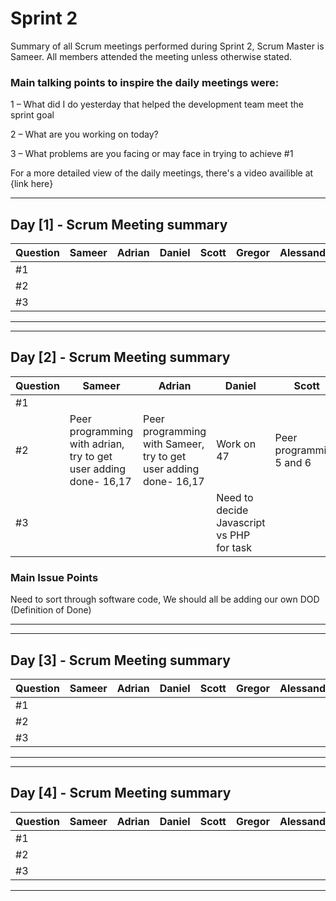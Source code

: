 # Sprint 2

Summary of all Scrum meetings performed during Sprint 2, Scrum Master is Sameer. All members attended the meeting unless otherwise stated.

### Main talking points to inspire the daily meetings were:

1 – What did I do yesterday that helped the development team meet the sprint goal 

2 – What are you working on today? 

3 – What problems are you facing or may face in trying to achieve #1 

For a more detailed view of the daily meetings, there's a video availible at {link here}

---

## Day [1] - Scrum Meeting summary


|Question | Sameer   | Adrian        | Daniel        | Scott        | Gregor        | Alessandro    |
| ------------- | ------------- | ------------- | ------------- | ------------- | ------------- | ------------- |
|#1 |               |               |               |               |               |               |
|#2 |               |               |               |               |               |               |
|#3 |               |               |               |               |               |               |

---

---

## Day [2] - Scrum Meeting summary


|Question | Sameer   | Adrian        | Daniel        | Scott        | Gregor        | Alessandro    |
| ------------- | ------------- | ------------- | ------------- | ------------- | ------------- | ------------- |
|#1 |               |               |               |               |               |               |
|#2 |  Peer programming with adrian, try to get user adding done- 16,17              | Peer programming with Sameer, try to get user adding done- 16,17               |  Work on 47             |    Peer programming 5 and 6           |  try 46, get all pages done             |  map locations             |
|#3 |               |               |   Need to decide Javascript vs PHP for task            |               |   No Issues            |  Possible issues with javascript             |

### Main Issue Points 
Need to sort through software code,
We should all be adding our own DOD (Definition of Done)

---

---

## Day [3] - Scrum Meeting summary


|Question | Sameer   | Adrian        | Daniel        | Scott        | Gregor        | Alessandro    |
| ------------- | ------------- | ------------- | ------------- | ------------- | ------------- | ------------- |
|#1 |               |               |               |               |               |               |
|#2 |               |               |               |               |               |               |
|#3 |               |               |               |               |               |               |

---

---

## Day [4] - Scrum Meeting summary


|Question | Sameer   | Adrian        | Daniel        | Scott        | Gregor        | Alessandro    |
| ------------- | ------------- | ------------- | ------------- | ------------- | ------------- | ------------- |
|#1 |               |               |               |               |               |               |
|#2 |               |               |               |               |               |               |
|#3 |               |               |               |               |               |               |

---
